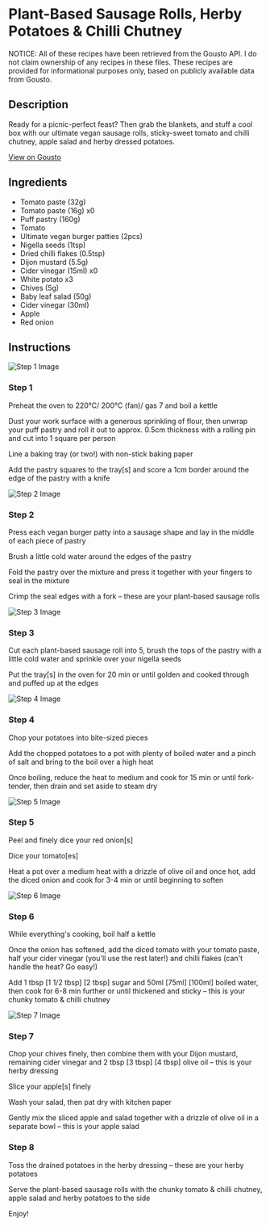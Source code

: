 # Plant-Based Sausage Rolls, Herby Potatoes & Chilli Chutney

NOTICE: All of these recipes have been retrieved from the Gousto API. I do not claim ownership of any recipes in these files. These recipes are provided for informational purposes only, based on publicly available data from Gousto.

## Description

Ready for a picnic-perfect feast? Then grab the blankets, and stuff a cool box with our ultimate vegan sausage rolls, sticky-sweet tomato and chilli chutney, apple salad and herby dressed potatoes. 

[View on Gousto](https://www.gousto.co.uk/recipes/cookbook/plant-based-sausage-rolls-herby-potatoes-chilli-chutney)

## Ingredients

- Tomato paste (32g)
- Tomato paste (16g) x0
- Puff pastry (160g)
- Tomato
- Ultimate vegan burger patties (2pcs)
- Nigella seeds (1tsp)
- Dried chilli flakes (0.5tsp)
- Dijon mustard (5.5g)
- Cider vinegar (15ml) x0
- White potato x3
- Chives (5g)
- Baby leaf salad (50g)
- Cider vinegar (30ml)
- Apple
- Red onion

## Instructions

![Step 1 Image](https://production-media.gousto.co.uk/cms/recipe-step-image/step-1-1625564265059-x200.jpg)

### Step 1

Preheat the oven to 220°C/ 200°C (fan)/ gas 7 and boil a kettle

Dust your work surface with a generous sprinkling of flour, then unwrap your puff pastry and roll it out to approx. 0.5cm thickness with a rolling pin and cut into 1<span class="text-danger"> </span>square per person

Line a baking tray (or two!) with non-stick baking paper

Add the pastry squares to the tray[s] and score a 1cm border around the edge of the pastry with a knife

![Step 2 Image](https://production-media.gousto.co.uk/cms/recipe-step-image/step-2-1625564268872-x200.jpg)

### Step 2

Press each vegan burger patty into a sausage shape and lay in the middle of each piece of pastry

Brush a little cold water around the edges of the pastry

Fold the pastry over the mixture and press it together with your fingers to seal in the mixture

Crimp the seal edges with a fork – these are your plant-based sausage rolls

![Step 3 Image](https://production-media.gousto.co.uk/cms/recipe-step-image/step-3-1625564274545-x200.jpg)

### Step 3

Cut each plant-based sausage roll into 5, brush the tops of the pastry with a little cold water and sprinkle over your nigella seeds

Put the tray[s]<span class="text-danger"> </span>in the oven for 20 min or until golden and cooked through and puffed up at the edges

![Step 4 Image](https://production-media.gousto.co.uk/cms/recipe-step-image/step-4-1625564445478-x200.jpg)

### Step 4

Chop your potatoes into bite-sized pieces

Add the chopped potatoes to a pot with plenty of boiled water and a pinch of salt and bring to the boil over a high heat

Once boiling, reduce the heat to medium and cook for 15 min or until fork-tender, then drain and set aside to steam dry

![Step 5 Image](https://production-media.gousto.co.uk/cms/recipe-step-image/step-5-1625564464091-x200.jpg)

### Step 5

Peel and finely dice your red onion[s]

Dice your tomato[es]

Heat a pot over a medium heat with a drizzle of olive oil and once hot, add the diced onion and cook for 3-4 min or until beginning to soften

![Step 6 Image](https://production-media.gousto.co.uk/cms/recipe-step-image/step-6-1625564497809-x200.jpg)

### Step 6

While everything's cooking, boil half a kettle

Once the onion has softened, add the diced tomato with your tomato paste, half your cider vinegar (you'll use the rest later!) and chilli flakes (can't handle the heat? Go easy!)

Add 1 tbsp <span class="text-purple">[1 1/2 tbsp]</span><span class="text-danger"> [2 tbsp]</span> sugar and 50ml <span class="text-purple">[75ml] </span><span class="text-danger">[100ml] </span>boiled water, then cook for 6-8 min further or until thickened and sticky – this is your chunky tomato & chilli chutney

![Step 7 Image](https://production-media.gousto.co.uk/cms/recipe-step-image/step-7-1625564599934-x200.jpg)

### Step 7

Chop your chives finely, then combine them with your Dijon mustard, remaining cider vinegar and 2 tbsp<span class="text-purple"> [3 tbsp]</span> <span class="text-danger">[4 tbsp]</span> olive oil – this is your herby dressing

Slice your apple[s] finely

Wash your salad, then pat dry with kitchen paper

Gently mix the sliced apple and salad together with a drizzle of olive oil in a separate bowl – this is your apple salad

### Step 8

Toss the drained potatoes in the herby dressing – these are your herby potatoes

Serve the plant-based sausage rolls with the chunky tomato & chilli chutney, apple salad and herby potatoes to the side

Enjoy!


